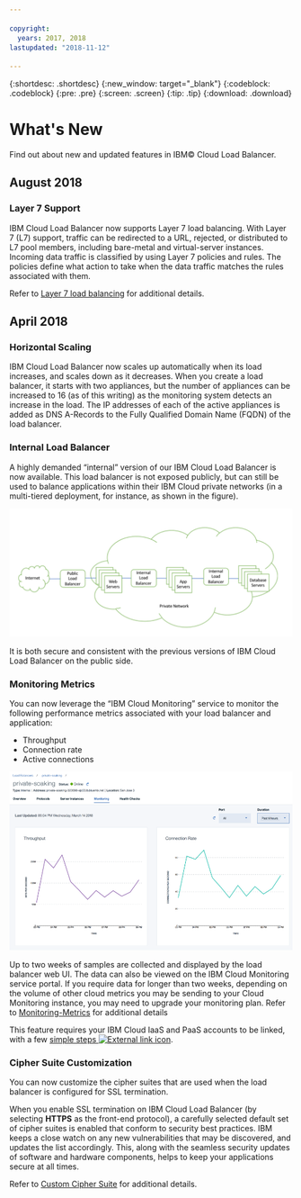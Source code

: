 ```yaml
---

copyright:
  years: 2017, 2018
lastupdated: "2018-11-12"

---
```


{:shortdesc: .shortdesc}
{:new_window: target="_blank"}
{:codeblock: .codeblock}
{:pre: .pre}
{:screen: .screen}
{:tip: .tip}
{:download: .download}


# What's New

Find out about new and updated features in IBM© Cloud Load Balancer.

## August 2018
### Layer 7 Support
IBM Cloud Load Balancer now supports Layer 7 load balancing. With Layer 7 (L7) support, traffic can be redirected to a URL, rejected, or distributed to L7 pool members, including bare-metal and virtual-server instances. Incoming data traffic is classified by using Layer 7 policies and rules. The policies define what action to take when the data traffic matches the rules associated with them.

Refer to [Layer 7 load balancing](l7-explained.html) for additional details.

## April 2018
### Horizontal Scaling
IBM Cloud Load Balancer now scales up automatically when its load increases, and scales down as it decreases. When you create a load balancer, it starts with two appliances, but the number of appliances can be increased to 16 (as of this writing) as the monitoring system detects an increase in the load. The IP addresses of each of the active appliances is added as DNS A-Records to the Fully Qualified Domain Name (FQDN) of the load balancer.

### Internal Load Balancer
A highly demanded “internal” version of our IBM Cloud Load Balancer is now available. This load balancer is not exposed publicly, but can still be used to balance applications within their IBM Cloud private networks (in a multi-tiered deployment, for instance, as shown in the figure). 

![Internal Load Balancer](./images/InternalLB.png)

It is both secure and consistent with the previous versions of IBM Cloud Load Balancer on the public side. 

### Monitoring Metrics
You can now leverage the “IBM Cloud Monitoring” service to monitor the following performance metrics associated with your load balancer and application:

* Throughput
* Connection rate
* Active connections

![Monitoring Metrics](./images/Metrics.png)

Up to two weeks of samples are collected and displayed by the load balancer web UI. The data can also be viewed on the IBM Cloud Monitoring service portal. If you require data for longer than two weeks, depending on the volume of other cloud metrics you may be sending to your Cloud Monitoring instance, you may need to upgrade your monitoring plan. Refer to [Monitoring-Metrics](monitoring-metrics.html) for additional details

This feature requires your IBM Cloud IaaS and PaaS accounts to be linked, with a few [simple steps ![External link icon](../../icons/launch-glyph.svg "External link icon")](/docs/account/softlayerlink.html#link_user_account). 

### Cipher Suite Customization
You can now customize the cipher suites that are used when the load balancer is configured for SSL termination.

When you enable SSL termination on IBM Cloud Load Balancer (by selecting **HTTPS** as the front-end protocol), a carefully selected default set of cipher suites is enabled that conform to security best practices. IBM keeps a close watch on any new vulnerabilities that may be discovered, and updates the list accordingly. This, along with the seamless security updates of software and hardware components, helps to keep your applications secure at all times.

Refer to [Custom Cipher Suite](custom-ciphers.html) for additional details.